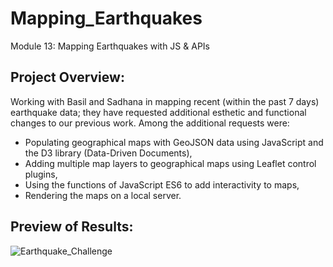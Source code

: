 # Mapping_Earthquakes
Module 13: Mapping Earthquakes with JS &amp; APIs

## Project Overview:

Working with Basil and Sadhana in mapping recent (within the past 7 days) earthquake data; they have requested additional esthetic and functional changes to our previous work. Among the additional requests were:

- Populating geographical maps with GeoJSON data using JavaScript and the D3 library (Data-Driven Documents),
- Adding multiple map layers to geographical maps using Leaflet control plugins,
- Using the functions of JavaScript ES6 to add interactivity to maps,
- Rendering the maps on a local server.

## Preview of Results: 
![Earthquake_Challenge](https://github.com/sqrtofpi/Mapping_Earthquakes/blob/e3a37972be3f4397fd9b840c8f00b5fa3e4a7983/Earthquake_Challenge/Earthquake_Challenge.png)
